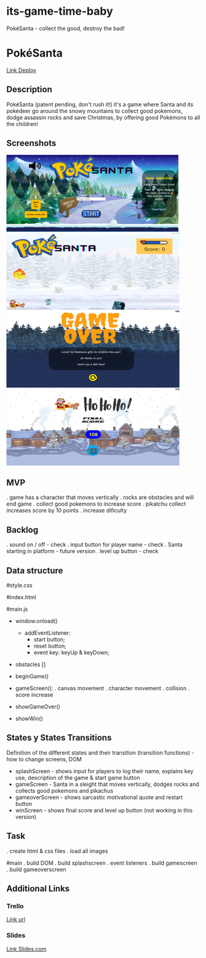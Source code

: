 # its-game-time-baby
PokéSanta - collect the good, destroy the bad! 

# PokéSanta
[Link Deploy](https://github.com/codebymymood/its-game-time-baby.git)


## Description
PokéSanta (patent pending, don't rush it!) it's a game where Santa and its pokédeer go around the snowy mountains to collect good pokemons, dodge assassin rocks and save Christmas, by offering good Pokémons to all the children!

## Screenshots
<img width = '450px' height = '200px' src = 'images/intro-screenshot.PNG'> <img width = '450px' height = '200px' src = 'images/game-screenshot.PNG'> <img width = '450px' height = '200px' src = 'images/over-screenshot.PNG'> <img width = '450px' height = '200px' src = 'images/win-screenshot.PNG'>


## MVP
. game has a character that moves vertically
. rocks are obstacles and will end game
. collect good pokemons to increase score
. pikatchu collect increases score by 10 points
. increase dificulty


## Backlog
. sound on / off - check
. input button for player name - check
. Santa starting in platform - future version
. level up button - check


## Data structure

#style.css

#index.html

#main.js
- window.onload()
    - addEventListener:
        - start button;
        - reset button;
        - event key: keyUp & keyDown;

- obstacles []
- beginGame()
- gameScreen():
    . canvas movement
    . character movement
    . collision
    . score increase
- showGameOver()
- showWin()


## States y States Transitions
Definition of the different states and their transition (transition functions) - how to change screens, DOM

- splashScreen - shows input for players to log their name, explains key use, description of the game & start game button
- gameScreen - Santa in a sleight that moves vertically, dodges rocks and collects good pokemons and pikachus
- gameoverScreen - shows sarcastic motivational quote and restart button
- winScreen - shows final score and level up button (not working in this version)


## Task

. create html & css files
. load all images

#main
. build DOM
. build splashscreen
. event listeners
. build gamescreen
. build gameoverscreen


## Additional Links


### Trello
[Link url](https://trello.com/b/ha01vZyK/pok%C3%A9santa)


### Slides
[Link Slides.com](https://1drv.ms/p/s!AsXsOMZ6ab3llU_uPxsc-zJ2MoC_?e=N5KeA9)
